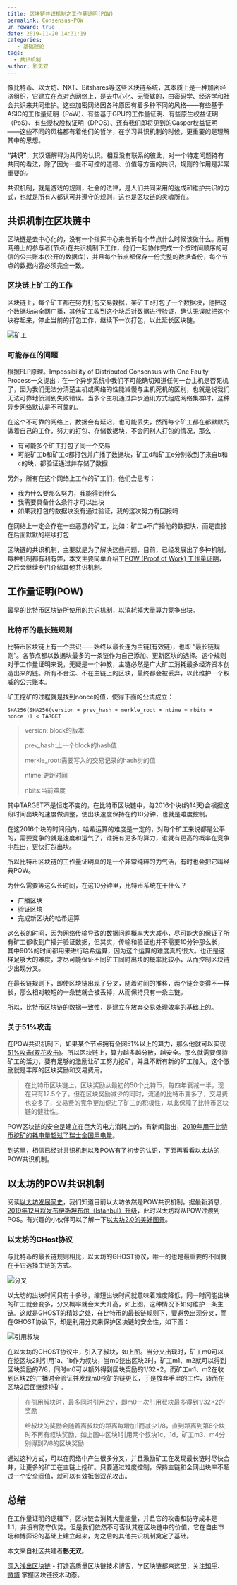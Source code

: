 ```yaml
---
title: 区块链共识机制之工作量证明(POW)
permalink: Consensus-POW
un_reward: true
date: 2019-11-20 14:31:19
categories:
   - 基础理论
tags:
  - 共识机制
author: 影无双
---
```


像比特币、以太坊、NXT、Bitshares等这些区块链系统，其本质上是一种加密经济组织，它建立在点对点网络上，是去中心化、无管辖的，由密码学、经济学和社会共识来共同维护。这些加密网络因各种原因有着多种不同的风格——有些基于ASIC的工作量证明（PoW）、有些基于GPU的工作量证明、有些原生权益证明（PoS）、有些授权股权证明（DPOS）、还有我们即将见到的Casper权益证明——这些不同的风格都有着他们的哲学，在学习共识机制的时候，更重要的是理解其中的思想。

<!----more--->

**“共识”**，其汉语解释为共同的认识。相互没有联系的彼此，对一个特定问题持有共同的看法，除了因为一些不可控的道德、价值等方面的共识，规则的作用是非常重要的。

共识机制，就是游戏的规则，社会的法律，是人们共同采用的达成和维护共识的方式，也就是所有人都认可并遵守的规则，这也是区块链的灵魂所在。

## 共识机制在区块链中

区块链是去中心化的，没有一个指挥中心来告诉每个节点什么时候该做什么。所有网络上的参与者(节点)在共识机制下工作，他们一起协作完成一个按时间顺序的可信的公共账本(公开的数据库)，并且每个节点都保存一份完整的数据备份，每个节点的数据内容必须完全一致。

### 区块链上矿工的工作

区块链上，每个矿工都在努力打包交易数据，某矿工a打包了一个数据块，他把这个数据块向全网广播，其他矿工收到这个块后对数据进行验证，确认无误就把这个块存起来，停止当前的打包工作，继续下一次打包，以此延长区块链。

![矿工](https://img.learnblockchain.cn/2019/11/20/001.jpg)

### 可能存在的问题

根据FLP原理。Impossibility of Distributed Consensus with One Faulty Process一文提出：在一个异步系统中我们不可能确切知道任何一台主机是否死机了，因为我们无法分清楚主机或网络的性能减慢与主机死机的区别，也就是说我们无法可靠地侦测到失败错误。当多个主机通过异步通讯方式组成网络集群时，这种异步网络默认是不可靠的。

在这个不可靠的网络上，数据会有延迟，也可能丢失，然而每个矿工都在都默默的做着自己的工作，努力的打包、存储数据块，不会问别人打包的情况，那么：

* 有可能多个矿工打包了同一个交易
* 可能矿工b和矿工c都打包并广播了数据块，矿工d和矿工e分别收到了来自b和c的块，都验证通过并存储了数据

另外，所有在这个网络上工作的矿工们，他们会思考：

* 我为什么要那么努力，我能得到什么
* 我需要具备什么条件才可以出块
* 如果我打包的数据块没有通过验证，我的这次努力有回报吗

在网络上一定会存在一些恶意的矿工，比如：矿工a不广播他的数据块，而是直接在后面默默的继续打包

区块链的共识机制，主要就是为了解决这些问题，目前，已经发展出了多种机制，每种机制都有利有弊，本文主要简单介绍工[POW (Proof of Work) 工作量证明](https://learnblockchain.cn/2017/11/04/bitcoin-pow/)，之后会继续专门介绍其他共识机制。

## 工作量证明(POW)

最早的比特币区块链所使用的共识机制，以消耗掉大量算力竞争出块。

### 比特币的最长链规则

比特币区块链上有一个共识——始终以最长连为主链(有效链)，也即 “最长链规则”。各节点都以数据块最多的一条链作为自己添加、更新区块的选择。这个规则对于工作量证明来说，无疑是一个神教，主链必然是广大矿工消耗最多经济资本创造出来的链。所有不合法、不在主链上的区块，最终都会被丢弃，以此维护一个权威的公共账本。

矿工挖矿的过程就是找到nonce的值，使得下面的公式成立：

```
SHA256(SHA256(version + prev_hash + merkle_root + ntime + nbits + nonce )) < TARGET
```

> version: block的版本
>
> prev_hash:上一个block的hash值
>
> merkle_root:需要写入的交易记录的hash树的值
>
> ntime:更新时间
>
> nbits:当前难度

其中TARGET不是恒定不变的，在比特币区块链中，每2016个块(约14天)会根据这段时间出块的速度做调整，使出块速度保持在约10分钟，也就是难度控制。

在这2016个块的时间段内，哈希运算的难度是一定的，对每个矿工来说都是公平的，需要竞争的就是速度和运气了，谁拥有更多的算力，谁就有更高的概率在竞争中胜出，更快打包出块。

所以比特币区块链的工作量证明真的是一个非常纯粹的力气活，有时也会把它叫经典POW。

为什么需要等这么长时间，在这10分钟里，比特币系统在干什么？

* 广播区块
* 验证区块
* 完成新区块的哈希运算

这么长的时间，因为网络传输导致的数据问题概率大大减小，尽可能大的保证了所有矿工都收到广播并验证数据，但其实，传输和验证也并不需要10分钟那么长，其中90%的时间都用来进行哈希运算，因为这个运算的难度真的很大。也正是这样足够大的难度，才尽可能保证不同矿工同时出块的概率比较小，从而控制区块链少出现分叉。

在最长链规则下，即使区块链出现了分叉，随着时间的推移，两个链会变得不一样长，那么相对较短的一条链就会被丢掉，从而保持只有一条主链。

所以，比特币区块链的数据一致性，是建立在放弃交易处理效率的基础上的。

### 关于51%攻击

在POW共识机制下，如果某个节点拥有全网51%以上的算力，那么他就可以实现[51%攻击(双花攻击)]((https://learnblockchain.cn/2019/01/09/consensus-security-51/))。所以区块链上，算力越多越分散，越安全。那么就需要保持矿工的活力，要有足够的激励让矿工努力挖矿，并且不断有新的矿工加入，这个激励就是丰厚的区块奖励和交易费用。

> 在比特币区块链上，区块奖励从最初的50个比特币，每四年衰减一半，现在只有12.5个了。但在区块奖励减少的同时，流通的比特币变多了，交易费也变多了，交易费的竞争更加促进了矿工的积极性，以此保障了比特币区块链的健壮性。

POW区块链的安全是建立在巨大的电力消耗上的，有新闻指出，[2019年用于比特币挖矿的耗电量超过了瑞士全国用电量](http://www.199it.com/archives/902441.html)。

到这里，相信已经对共识机制以及POW有了初步的认识，下面再看看以太坊的POW共识机制。

## 以太坊的POW共识机制

阅读[以太坊发展简史](https://learnblockchain.cn/2019/06/15/eth-history1/)，我们知道目前以太坊依然是POW共识机制。据最新消息，[2019年12月将发布伊斯坦布尔（Istanbul）升级](https://learnblockchain.cn/2019/11/21/istanbul-update/)，此时以太坊将从POW过渡到POS。有兴趣的小伙伴可以了解一下[以太坊2.0的美好图景](https://learnblockchain.cn/2019/06/15/eth-serenity/)。

### 以太坊的GHost协议

与比特币的最长链规则相比，以太坊的GHOST协议，唯一的也是最重要的不同就在于它选择主链的方式。

![分叉](https://img.learnblockchain.cn/2019/11/22/fencha0.jpg)

以太坊的出块时间只有十多秒，缩短出块时间就意味着难度降低，同一时间能出块的矿工就会变多，分叉概率就会大大升高，如上图，这种情况下如何维护一条主链。这就是GHOST的精妙之处，在比特币的最长链规则下，要避免出现分叉，而在GHOST协议下，却是利用分叉来保护区块链的安全性，如下图：

![引用叔块](https://img.learnblockchain.cn/2019/11/22/shukuai.jpg)

在以太坊的GHOST协议中，引入了叔块，如上图。当分叉出现时，矿工m0可以在挖区块2时引用1a、1b作为叔块，当m0挖出区块2时，矿工m1、m2就可以得到区块奖励的7/8，同时m0可以额外得到区块奖励的1/32×2。而矿工m1、m2在收到区块2的广播时会验证并发现m0挖矿的链更长，于是放弃手里的工作，转而在区块2后面继续挖矿。

> 在引用叔块时，最多同时引用2个，即m0一次引用叔块最多得到1/32×2的奖励
>
> 给叔块的奖励会随着离叔块的距离每增加1而减少1/8，直到距离到第8个块时不再有叔块奖励，如上图中区块1引用两个叔块1c、1d，矿工m3、m4分别得到7/8的区块奖励

通过这种方式，可以在网络中产生很多分叉，并且激励矿工在发现最长链时尽快合并，让更多的矿工在主链上挖矿。只要通过难度控制，保持主链和全网出块率不超过一个[安全阀值](https://www.jianshu.com/p/135517b05986)，就可以有效抵御双花攻击。

## 总结

在工作量证明的逻辑下，区块链会消耗大量能量，并且它的攻击和防守成本是1:1，并没有防守优势。但是我们依然不可否认其在区块链中的价值，它在自由市场和博弈论的基础上建立起来，为之后的其他共识机制奠定了基础。

本文来自社区共建者**影无双**。

[深入浅出区块链](https://learnblockchain.cn/) - 打造高质量区块链技术博客，学区块链都来这里，关注[知乎](https://www.zhihu.com/people/xiong-li-bing/activities)、[微博](https://weibo.com/517623789) 掌握区块链技术动态。
